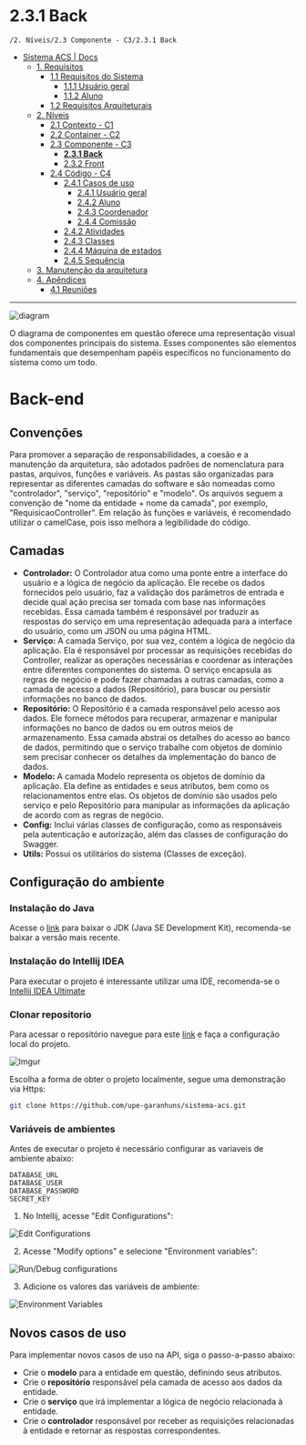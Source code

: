 # 2.3.1 Back

`/2. Níveis/2.3 Componente - C3/2.3.1 Back`

* [Sistema ACS | Docs](../../../README.md)
  * [1. Requisitos](../../../1.%20Requisitos/README.md)
    * [1.1 Requisitos do Sistema](../../../1.%20Requisitos/1.1%20Requisitos%20do%20Sistema/README.md)
      * [1.1.1 Usuário geral](../../../1.%20Requisitos/1.1%20Requisitos%20do%20Sistema/1.1.1%20Usu%C3%A1rio%20geral/README.md)
      * [1.1.2 Aluno](../../../1.%20Requisitos/1.1%20Requisitos%20do%20Sistema/1.1.2%20Aluno/README.md)
    * [1.2 Requisitos Arquiteturais](../../../1.%20Requisitos/1.2%20Requisitos%20Arquiteturais/README.md)
  * [2. Níveis](../../../2.%20N%C3%ADveis/README.md)
    * [2.1 Contexto - C1](../../../2.%20N%C3%ADveis/2.1%20Contexto%20-%20C1/README.md)
    * [2.2 Container - C2](../../../2.%20N%C3%ADveis/2.2%20Container%20-%20C2/README.md)
    * [2.3 Componente - C3](../../../2.%20N%C3%ADveis/2.3%20Componente%20-%20C3/README.md)
      * [**2.3.1 Back**](../../../2.%20N%C3%ADveis/2.3%20Componente%20-%20C3/2.3.1%20Back/README.md)
      * [2.3.2 Front](../../../2.%20N%C3%ADveis/2.3%20Componente%20-%20C3/2.3.2%20Front/README.md)
    * [2.4 Código - C4](../../../2.%20N%C3%ADveis/2.4%20C%C3%B3digo%20-%20C4/README.md)
      * [2.4.1 Casos de uso](../../../2.%20N%C3%ADveis/2.4%20C%C3%B3digo%20-%20C4/2.4.1%20Casos%20de%20uso/README.md)
        * [2.4.1 Usuário geral](../../../2.%20N%C3%ADveis/2.4%20C%C3%B3digo%20-%20C4/2.4.1%20Casos%20de%20uso/2.4.1%20Usu%C3%A1rio%20geral/README.md)
        * [2.4.2 Aluno](../../../2.%20N%C3%ADveis/2.4%20C%C3%B3digo%20-%20C4/2.4.1%20Casos%20de%20uso/2.4.2%20Aluno/README.md)
        * [2.4.3 Coordenador](../../../2.%20N%C3%ADveis/2.4%20C%C3%B3digo%20-%20C4/2.4.1%20Casos%20de%20uso/2.4.3%20Coordenador/README.md)
        * [2.4.4 Comissão](../../../2.%20N%C3%ADveis/2.4%20C%C3%B3digo%20-%20C4/2.4.1%20Casos%20de%20uso/2.4.4%20Comiss%C3%A3o/README.md)
      * [2.4.2 Atividades](../../../2.%20N%C3%ADveis/2.4%20C%C3%B3digo%20-%20C4/2.4.2%20Atividades/README.md)
      * [2.4.3 Classes](../../../2.%20N%C3%ADveis/2.4%20C%C3%B3digo%20-%20C4/2.4.3%20Classes/README.md)
      * [2.4.4 Máquina de estados](../../../2.%20N%C3%ADveis/2.4%20C%C3%B3digo%20-%20C4/2.4.4%20M%C3%A1quina%20de%20estados/README.md)
      * [2.4.5 Sequência](../../../2.%20N%C3%ADveis/2.4%20C%C3%B3digo%20-%20C4/2.4.5%20Sequ%C3%AAncia/README.md)
  * [3. Manutenção da arquitetura](../../../3.%20Manuten%C3%A7%C3%A3o%20da%20arquitetura/README.md)
  * [4. Apêndices](../../../4.%20Ap%C3%AAndices/README.md)
    * [4.1 Reuniões](../../../4.%20Ap%C3%AAndices/4.1%20Reuni%C3%B5es/README.md)

---

![diagram](https://www.plantuml.com/plantuml/svg/0/bPNDRjim3CVlVWekEQUNOHYM0KC3PnjsA5guAtOOWe6nc4IO9NgINAmRzZ0zzRHJi2VmYussazXkadxe4alyanH_efHJ7z25mcGmrRXqQ13Ybp22c4tEbcmW7xq8Ap84FiUKCfn7aML5CFZWs8RHUwi6W1uMrGo6-7gEhzx0xoZw4qNYy1sN8frSVAf5cEkE16GiE5FaO719xbgNTrpBV3L96OPVLZhGHbcDhx4aSPpH92Nl-RBHpLfxGZyAxNMA79CBUY5Vwa7PlkqXHykodNQ3t-hvyAF3cvsa6XViVQ418IlNIua4WilIibodca5nJ-kr3sJmPBT8LjLvwWM1sAMqAL-svcfGQJj_55R7zp2mhdsluawcOrLFGe6YCmo50IsTummfNTuwALeQoL5FZOra8JqbIA3mnKRPOklfHVCiL0dbx7KernAqPkMQ1QwIxBEwyWMA9Mb51o4TjdTQvg1W2x6pXMCG4_9oxtnvUqqPv7Ai2_mbvOWpv-Iml2l_oOtiWI68awkf984vMharig1a9_vfdAPiohzsmqYnqVOWdpEvyXdFAf6fFrlJzFDvlQu2Tv597VAsp9gwcyaUa4s-up1oSPNUmKeilreA8m-vqpRLEUfx9DXlU-Inukl7QkJqSXL6etVLkzGOkXTArdSFKQOjZULvl7aRw6SOpxE2O2nDsvIqbOb7hykEU-qdgtqRJ5t7wkj4eL-HwWKnQ7LUPFVoIn0vXMVxTpTTnMXE-2bXpfCpUUXFXR7yXVm7)

O diagrama de componentes em questão oferece uma representação visual dos componentes principais do sistema. Esses componentes são elementos fundamentais que desempenham papéis específicos no funcionamento do sistema como um todo.

# Back-end
## Convenções
Para promover a separação de responsabilidades, a coesão e a manutenção da arquitetura, são adotados padrões de nomenclatura para pastas, arquivos, funções e variáveis. As pastas são organizadas para representar as diferentes camadas do software e são nomeadas como "controlador", "serviço", "repositório" e "modelo". Os arquivos seguem a convenção de "nome da entidade + nome da camada", por exemplo, "RequisicaoController". Em relação às funções e variáveis, é recomendado utilizar o camelCase, pois isso melhora a legibilidade do código.

## Camadas
* **Controlador:** O Controlador atua como uma ponte entre a interface do usuário e a lógica de negócio da aplicação. Ele recebe os dados fornecidos pelo usuário, faz a validação dos parâmetros de entrada e decide qual ação precisa ser tomada com base nas informações recebidas. Essa camada também é responsável por traduzir as respostas do serviço em uma representação adequada para a interface do usuário, como um JSON ou uma página HTML.
* **Serviço:** A camada Serviço, por sua vez, contém a lógica de negócio da aplicação. Ela é responsável por processar as requisições recebidas do Controller, realizar as operações necessárias e coordenar as interações entre diferentes componentes do sistema. O serviço encapsula as regras de negócio e pode fazer chamadas a outras camadas, como a camada de acesso a dados (Repositório), para buscar ou persistir informações no banco de dados.
* **Repositório:** O Repositório é a camada responsável pelo acesso aos dados. Ele fornece métodos para recuperar, armazenar e manipular informações no banco de dados ou em outros meios de armazenamento. Essa camada abstrai os detalhes do acesso ao banco de dados, permitindo que o serviço trabalhe com objetos de domínio sem precisar conhecer os detalhes da implementação do banco de dados.
* **Modelo:** A camada Modelo representa os objetos de domínio da aplicação. Ela define as entidades e seus atributos, bem como os relacionamentos entre elas. Os objetos de domínio são usados pelo serviço e pelo Repositório para manipular as informações da aplicação de acordo com as regras de negócio.
* **Config:** Inclui várias classes de configuração, como as responsáveis pela autenticação e autorização, além das classes de configuração do Swagger.
* **Utils:** Possui os utilitários do sistema (Classes de exceção).

## Configuração do ambiente

### Instalação do Java
Acesse o [link](https://www.oracle.com/java/technologies/javase/jdk17-archive-downloads.html) para baixar o JDK (Java SE Development Kit), recomenda-se baixar a versão mais recente.

### Instalação do Intellij IDEA
Para executar o projeto é interessante utilizar uma IDE, recomenda-se o [Intellij IDEA Ultimate](https://www.jetbrains.com/idea/)

### Clonar repositorio
Para acessar o repositório navegue para este [link](https://github.com/upe-garanhuns/sistema-acs) e faça a configuração local do projeto.

![Imgur](https://i.imgur.com/xQFOwSw.png)

Escolha a forma de obter o projeto localmente, segue uma demonstração via Https:
```bash
git clone https://github.com/upe-garanhuns/sistema-acs.git
```
### Variáveis de ambientes
Antes de executar o projeto é necessário configurar as variaveis de ambiente abaixo:
```
DATABASE_URL
DATABASE_USER
DATABASE_PASSWORD
SECRET_KEY
```

1. No Intellij, acesse "Edit Configurations":
 
![Edit Configurations](https://i.imgur.com/ZIO781u.png)

2. Acesse "Modify options" e selecione "Environment variables":

![Run/Debug configurations](https://i.imgur.com/C4FLxs7.png)

3. Adicione os valores das variáveis de ambiente:

![Environment Variables](https://i.imgur.com/bl2hOWI.png)

## Novos casos de uso
Para implementar novos casos de uso na API, siga o passo-a-passo abaixo:

* Crie o **modelo** para a entidade em questão, definindo seus atributos.
* Crie o **repositório** responsável pela camada de acesso aos dados da entidade.
* Crie o **serviço** que irá implementar a lógica de negócio relacionada à entidade.
* Crie o **controlador** responsável por receber as requisições relacionadas à entidade e retornar as respostas correspondentes.